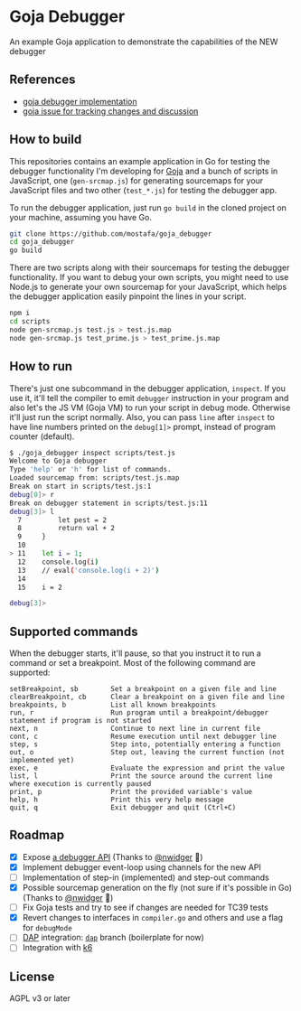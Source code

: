 # Goja Debugger

An example Goja application to demonstrate the capabilities of the NEW debugger

## References

- [goja debugger implementation](https://github.com/mostafa/goja/tree/debugger)
- [goja issue for tracking changes and discussion](https://github.com/dop251/goja/issues/294)

## How to build

This repositories contains an example application in Go for testing the debugger functionality I'm developing for [Goja](https://github.com/dop251/goja) and a bunch of scripts in JavaScript, one (`gen-srcmap.js`) for generating sourcemaps for your JavaScript files and two other (`test_*.js`) for testing the debugger app.

To run the debugger application, just run `go build` in the cloned project on your machine, assuming you have Go.

```bash
git clone https://github.com/mostafa/goja_debugger
cd goja_debugger
go build
```

There are two scripts along with their sourcemaps for testing the debugger functionality. If you want to debug your own scripts, you might need to use Node.js to generate your own sourcemap for your JavaScript, which helps the debugger application easily pinpoint the lines in your script.

```bash
npm i
cd scripts
node gen-srcmap.js test.js > test.js.map
node gen-srcmap.js test_prime.js > test_prime.js.map
```

## How to run

There's just one subcommand in the debugger application, `inspect`. If you use it, it'll tell the compiler to emit `debugger` instruction in your program and also let's the JS VM (Goja VM) to run your script in debug mode. Otherwise it'll just run the script normally. Also, you can pass `line` after `inspect` to have line numbers printed on the `debug[1]>` prompt, instead of program counter (default).

```bash
$ ./goja_debugger inspect scripts/test.js
Welcome to Goja debugger
Type 'help' or 'h' for list of commands.
Loaded sourcemap from: scripts/test.js.map
Break on start in scripts/test.js:1
debug[0]> r
Break on debugger statement in scripts/test.js:11
debug[3]> l
  7         let pest = 2
  8         return val + 2
  9     }
  10
> 11    let i = 1;
  12    console.log(i)
  13    // eval('console.log(i + 2)')
  14
  15    i = 2

debug[3]>
```

## Supported commands

When the debugger starts, it'll pause, so that you instruct it to run a command or set a breakpoint. Most of the following command are supported:

```terminal
setBreakpoint, sb        Set a breakpoint on a given file and line
clearBreakpoint, cb      Clear a breakpoint on a given file and line
breakpoints, b           List all known breakpoints
run, r                   Run program until a breakpoint/debugger statement if program is not started
next, n                  Continue to next line in current file
cont, c                  Resume execution until next debugger line
step, s                  Step into, potentially entering a function
out, o                   Step out, leaving the current function (not implemented yet)
exec, e                  Evaluate the expression and print the value
list, l                  Print the source around the current line where execution is currently paused
print, p                 Print the provided variable's value
help, h                  Print this very help message
quit, q                  Exit debugger and quit (Ctrl+C)
```

## Roadmap

- [x] Expose [a debugger API](https://github.com/dop251/goja/issues/294#issuecomment-869012300) (Thanks to [@nwidger](https://github.com/nwidger) :pray:)
- [x] Implement debugger event-loop using channels for the new API
- [ ] Implementation of step-in (implemented) and step-out commands
- [x] Possible sourcemap generation on the fly (not sure if it's possible in Go) (Thanks to [@nwidger](https://github.com/nwidger) :pray:)
- [ ] Fix Goja tests and try to see if changes are needed for TC39 tests
- [x] Revert changes to interfaces in `compiler.go` and others and use a flag for `debugMode`
- [ ] [DAP](https://microsoft.github.io/debug-adapter-protocol/) integration: [`dap`](https://github.com/mostafa/goja_debugger/tree/dap) branch (boilerplate for now)
- [ ] Integration with [k6](https://github.com/k6io/k6)

## License

AGPL v3 or later
